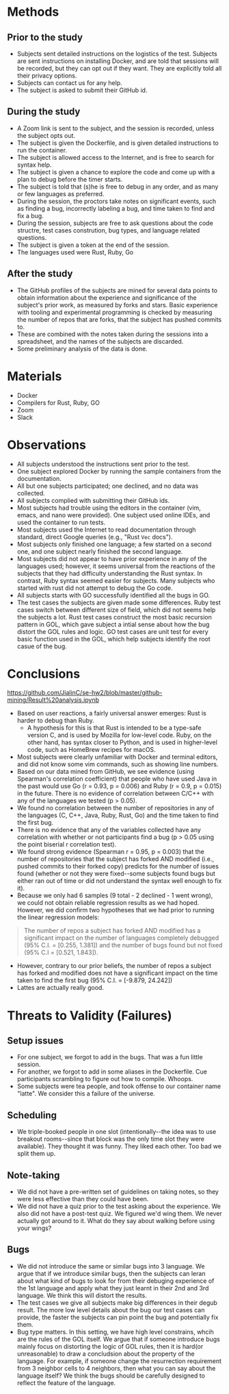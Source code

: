 # Methods

## Prior to the study

* Subjects sent detailed instructions on the logistics of the test. Subjects are sent instructions on installing Docker, and are told that sessions will be recorded, but they can opt out if they want. They are explicitly told all their privacy options.
* Subjects can contact us for any help.
* The subject is asked to submit their GitHub id.

## During the study

* A Zoom link is sent to the subject, and the session is recorded, unless the subject opts out.
* The subject is given the Dockerfile, and is given detailed instructions to run the container.
* The subject is allowed access to the Internet, and is free to search for syntax help.
* The subject is given a chance to explore the code and come up with a plan to debug before the timer starts.
* The subject is told that (s)he is free to debug in any order, and as many or few languages as preferred.
* During the session, the proctors take notes on significant events, such as finding a bug, incorrectly labeling a bug, and time taken to find and fix a bug.
* During the session, subjects are free to ask questions about the code structre, test cases constrution, bug types, and language related questions.
* The subject is given a token at the end of the session.
* The languages used were Rust, Ruby, Go

## After the study

* The GitHub profiles of the subjects are mined for several data points to obtain information about the experience and significance of the subject's prior work, as measured by forks and stars. Basic experience with tooling and experimental programming is checked by measuring the number of repos that are forks, that the subject has pushed commits to.
* These are combined with the notes taken during the sessions into a spreadsheet, and the names of the subjects are discarded.
* Some preliminary analysis of the data is done.

# Materials

* Docker
* Compilers for Rust, Ruby, GO
* Zoom
* Slack

# Observations

* All subjects understood the instructions sent prior to the test.
* One subject explored Docker by running the sample containers from the documentation.
* All but one subjects participated; one declined, and no data was collected.
* All subjects complied with submitting their GitHub ids.
* Most subjects had trouble using the editors in the container (vim, emacs, and nano were provided). One subject used online IDEs, and used the container to run tests.
* Most subjects used the Internet to read documentation through standard, direct Google queries (e.g., "Rust `Vec` docs").
* Most subjects only finished one language; a few started on a second one, and one subject nearly finished the second language.
* Most subjects did not appear to have prior experience in any of the languages used; however, it seems universal from the reactions of the subjects that they had difficulty understanding the Rust syntax. In contrast, Ruby syntax seemed easier for subjects. Many subjects who started with rust did not attempt to debug the Go code.
* All subjects starts with GO successfully identified all the bugs in GO.
* The test cases the subjects are given made some differences. Ruby test cases switch between different size of field, which did not seems help the subjects a lot. Rust test cases construct the most basic recursion pattern in GOL, which gave subject a intial sense about how the bug distort the GOL rules and logic. GO test cases are unit test for every basic function used in the GOL, which help subjects identify the root casue of the bug.

# Conclusions
https://github.com/JialinC/se-hw2/blob/master/github-mining/Result%20analysis.ipynb
* Based on user reactions, a fairly universal answer emerges: Rust is harder to debug than Ruby.
    * A hypothesis for this is that Rust is intended to be a type-safe version C, and is used by Mozilla for low-level code. Ruby, on the other hand, has syntax closer to Python, and is used in higher-level code, such as HomeBrew recipes for macOS.
* Most subjects were clearly unfamiliar with Docker and terminal editors, and did not know some vim commands, such as showing line numbers. 
* Based on our data mined from GitHub, we see evidence (using Spearman's correlation coefficient) that people who have used Java in the past would use Go (r = 0.93, p = 0.006) and Ruby (r = 0.9, p = 0.015) in the future. There is no evidence of correlation between C/C++ with any of the languages we tested (p > 0.05).
* We found no correlation between the number of repositories in any of the languages (C, C++, Java, Ruby, Rust, Go) and the time taken to find the first bug.
* There is no evidence that any of the variables collected have any correlation with whether or not participants find a bug (p > 0.05 using the point biserial r correlation test).
* We found strong evidence (Spearman r = 0.95, p = 0.003) that the number of repositories that the subject has forked AND modified (i.e., pushed commits to their forked copy) predicts for the number of issues found (whether or not they were fixed--some subjects found bugs but either ran out of time or did not understand the syntax well enough to fix it).
* Because we only had 6 samples (9 total - 2 declined - 1 went wrong), we could not obtain reliable regression results as we had hoped. However, we did confirm two hypotheses that we had prior to running the linear regression models:
 > The number of repos a subject has forked AND modified has a significant impact on the number of languages completely debugged (95% C.I. = [0.255, 1.381]) and the number of bugs found but not fixed (95% C.I = [0.521, 1.843]).
* However, contrary to our prior beliefs, the number of repos a subject has forked and modified does not have a significant impact on the time taken to find the first bug (95% C.I. = [-9.879, 24.242])
* Lattes are actually really good.


# Threats to Validity (Failures)

## Setup issues

* For one subject, we forgot to add in the bugs. That was a fun little session.
* For another, we forgot to add in some aliases in the Dockerfile. Cue participants scrambling to figure out how to compile. Whoops.
* Some subjects were tea people, and took offense to our container name "latte". We consider this a failure of the universe.

## Scheduling

* We triple-booked people in one slot (intentionally--the idea was to use breakout rooms--since that block was the only time slot they were available). They thought it was funny. They liked each other. Too bad we split them up.

## Note-taking

* We did not have a pre-written set of guidelines on taking notes, so they were less effective than they could have been.
* We did not have a quiz prior to the test asking about the experience. We also did not have a post-test quiz. We figured we'd wing them. We never actually got around to it. What do they say about walking before using your wings?

## Bugs
* We did not introduce the same or similar bugs into 3 language. We argue that if we introduce similar bugs, then the subjects can leran about what kind of bugs to look for from their debuging experience of the 1st language and apply what they just learnt in their 2nd and 3rd language. We think this will distort the results.
* The test cases we give all subjects make big differences in their degub result. The more low level details about the bug our test cases can provide, the faster the subjects can pin point the bug and potentially fix them.
* Bug type matters. In this setting, we have high level constrains, whcih are the rules of the GOL itself. We argue that if someone introduce bugs mainly focus on distorting the logic of GOL rules, then it is hard(or unreasonable) to draw a concludsion about the property of the language. For example, if someone change the resurrection requirement from 3 neighbor cells to 4 neighbors, then what you can say about the language itself? We think the bugs should be carefully designed to reflect the feature of the language.

